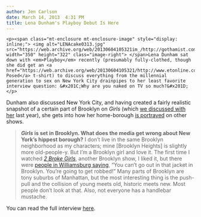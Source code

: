 ```yaml
---
author: Jen Carlson
date: March 14, 2013  4:31 PM
title: Lena Dunham's Playboy Debut Is Here
---
```



	
	
	
	<p><span class="mt-enclosure mt-enclosure-image" style="display: inline;"> <img alt="LENAcake0313.jpg" src="https://web.archive.org/web/20130604105321im_/http://gothamist.com/attachments/arts_jen/LENAcake0313.jpg" width="350" height="322" class="image-right"> </span>Lena Dunham sat down with <em>Playboy</em> recently (presumably fully-clothed, though she did get an <a href="https://web.archive.org/web/20130604105321/http://www.etonline.com/tv/131702_Lena_Dunham_Poses_For_Playboy/index.html">I Posed</a> t-shirt) to discuss everything from the millennial generation to sex on New York City drainpipes to her least favorite interview question: &#x201C;Why are you naked on TV so much?&#x201D;</p>

<p>Dunham also discussed New York City, and having created a fairly realistic snapshot of a certain part of Brooklyn on <em>Girls</em> (which <a href="https://web.archive.org/web/20130604105321/http://gothamist.com/2012/04/04/lena_dunham_interview_1.php">we discussed with her</a> last year), she gets into how her home-borough <a href="https://web.archive.org/web/20130604105321/http://gothamist.com/tags/nycasseenontv">is portrayed</a> on other shows.</p>

<blockquote><strong><em>Girls</em> is set in Brooklyn. What does the media get wrong about New York&#x2019;s hippest borough?</strong> I don&#x2019;t live in the same Brooklyn neighborhood as my characters; mine [Brooklyn Heights] is slightly more old-people-y. But I&#x2019;m a Brooklyn girl and love it. The first time I watched <a href="https://web.archive.org/web/20130604105321/http://gothamist.com/tags/2brokegirls"><em>2 Broke Girls</em></a>, another Brooklyn show, I liked it, but there were  <a href="https://web.archive.org/web/20130604105321/http://gothamist.com/2011/09/20/nyc_as_seen_on_tv_two_broke_girls_b.php#photo-7">people in Williamsburg saying</a>, &#x201C;You can&#x2019;t go out in that jacket in Brooklyn. You&#x2019;re going to get robbed!&#x201D; Many parts of Brooklyn are tony suburbs of Manhattan, but the most interesting thing is the push-pull and the collision of young meets old, historic meets new. Most people don&#x2019;t look at that. Also, not everyone has a handlebar mustache.</blockquote>

<p>You can read the full interview <a href="https://web.archive.org/web/20130604105321/http://www.playboy.com/playground/view/20q-lena-dunham">here</a>.</p>
	
	
	
	
	
